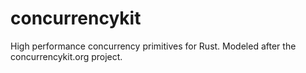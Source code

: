 # concurrencykit
High performance concurrency primitives for Rust. Modeled after the concurrencykit.org project. 
